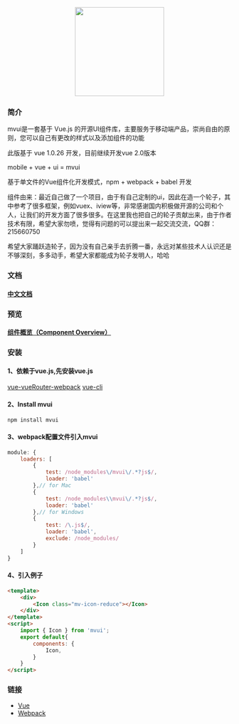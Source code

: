 

<p align="center">
    <a href="https://greatboy.github.io/mvui-page/">
        <img width="200" src="https://github.com/GreatBoy/mvui/blob/master/assets/image/Mvui-02.png">
    </a>
</p>



### 简介

mvui是一套基于 Vue.js 的开源UI组件库，主要服务于移动端产品，崇尚自由的原则，您可以自己有更改的样式以及添加组件的功能

此版基于 vue 1.0.26 开发，目前继续开发vue 2.0版本

mobile + vue + ui = mvui

基于单文件的Vue组件化开发模式，npm + webpack + babel 开发

组件由来：最近自己做了一个项目，由于有自己定制的ui，因此在造一个轮子，其中参考了很多框架，例如vuex、iview等，非常感谢国内积极做开源的公司和个人，让我们的开发方面了很多很多。在这里我也把自己的轮子贡献出来，由于作者技术有限，希望大家勿喷，觉得有问题的可以提出来一起交流交流，QQ群：215660750


希望大家踊跃造轮子，因为没有自己亲手去折腾一番，永远对某些技术人认识还是不够深刻，多多动手，希望大家都能成为轮子发明人，哈哈


### 文档

#### [中文文档](https://greatboy.github.io/mvui-page/)


### 预览

#### [组件概览（Component Overview）](https://greatboy.github.io/mvui-example/)



### 安装


#### 1、依赖于vue.js,先安装vue.js

[vue-vueRouter-webpack](https://github.com/icarusion/vue-vueRouter-webpack)
[vue-cli](https://github.com/vuejs/vue-cli)


#### 2、Install mvui

```bash
npm install mvui
```

#### 3、webpack配置文件引入mvui

```js
module: {
    loaders: [
        {
            test: /node_modules\/mvui\/.*?js$/,
            loader: 'babel'
        },// for Mac
        {   
            test: /node_modules\\mvui\/.*?js$/,         
            loader: 'babel' 
        },// for Windows
        { 
            test: /\.js$/, 
            loader: 'babel', 
            exclude: /node_modules/ 
        }
    ]
}
```


#### 4、引入例子

```html
<template>  
    <div>
        <Icon class="mv-icon-reduce"></Icon>
    </div>
</template> 
<script>
    import { Icon } from 'mvui';
    export default{   
        components: { 
            Icon,
        }
    }
</script>
```


### 链接

- [Vue](https://github.com/vuejs/vue)
- [Webpack](https://github.com/webpack/webpack)






